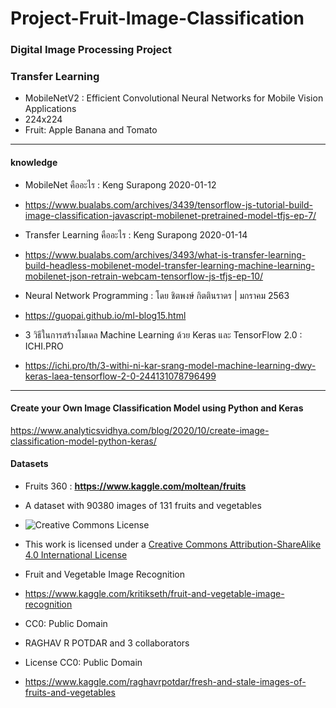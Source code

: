 # Project-Fruit-Image-Classification
### Digital Image Processing Project

### Transfer Learning
- MobileNetV2 : Efficient Convolutional Neural Networks for Mobile Vision Applications
- 224x224
- Fruit: Apple Banana and Tomato

------------------------------------

#### knowledge
- MobileNet คืออะไร : Keng Surapong 2020-01-12 
- https://www.bualabs.com/archives/3439/tensorflow-js-tutorial-build-image-classification-javascript-mobilenet-pretrained-model-tfjs-ep-7/

- Transfer Learning คืออะไร : Keng Surapong 2020-01-14
- https://www.bualabs.com/archives/3493/what-is-transfer-learning-build-headless-mobilenet-model-transfer-learning-machine-learning-mobilenet-json-retrain-webcam-tensorflow-js-tfjs-ep-10/

- Neural Network Programming : โดย ชิตพงษ์ กิตตินราดร | มกราคม 2563
- https://guopai.github.io/ml-blog15.html

- 3 วิธีในการสร้างโมเดล Machine Learning ด้วย Keras และ TensorFlow 2.0 : ICHI.PRO
- https://ichi.pro/th/3-withi-ni-kar-srang-model-machine-learning-dwy-keras-laea-tensorflow-2-0-244131078796499

------------------------------------

#### Create your Own Image Classification Model using Python and Keras
https://www.analyticsvidhya.com/blog/2020/10/create-image-classification-model-python-keras/

#### Datasets
- Fruits 360 : __https://www.kaggle.com/moltean/fruits__ 

- A dataset with 90380 images of 131 fruits and vegetables

- <img alt="Creative Commons License" style="border-width:0" src="https://i.creativecommons.org/l/by-sa/4.0/88x31.png" scale="0">

- This work is licensed under a 
<a rel="license" href="https://creativecommons.org/licenses/by-sa/4.0/">Creative Commons Attribution-ShareAlike 4.0 International License</a>


- Fruit and Vegetable Image Recognition 
- https://www.kaggle.com/kritikseth/fruit-and-vegetable-image-recognition

- CC0: Public Domain

- RAGHAV R POTDAR
and 3 collaborators
- License
CC0: Public Domain
- https://www.kaggle.com/raghavrpotdar/fresh-and-stale-images-of-fruits-and-vegetables


